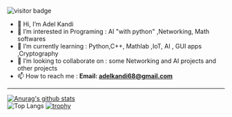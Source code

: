 ![visitor badge](https://visitor-badge.glitch.me/badge?page_id=adelkandi.visitor-badge)


- 👋 Hi, I’m Adel Kandi
- 👀 I’m interested in Programing : AI "with python" ,Networking, Math softwares 
- 🌱 I’m currently learning : Python,C++, Mathlab ,IoT, AI , GUI apps ,Cryptography
- 💞️ I’m looking to collaborate on : some Networking and AI projects and other projects
- 📫 How to reach me : **Email: adelkandi68@gmail.com**
_____________________________________________________________________________________________________
<!---
SDHIGHway/SDHIGHway is a ✨ special ✨ repository because its `README.md` (this file) appears on your GitHub profile.
You can click the Preview link to take a look at your changes.
--->
[![Anurag's github stats](https://github-readme-stats.vercel.app/api?username=adelkandi&theme=gruvbox)](https://github.com/adelkandi/github-readme-stats)  
![Top Langs](https://github-readme-stats.vercel.app/api/top-langs/?username=adelkandi&layout=compact&theme=gruvbox)
[![trophy](https://github-profile-trophy.vercel.app/?username=adelkandi-ma&theme=onedark)](https://github-profile-trophy.vercel.app/?username=adelkandi&theme=gruvbox)